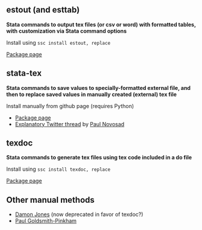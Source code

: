 ## estout (and esttab)

**Stata commands to output tex files (or csv or word) with formatted tables, with customization via Stata command options**

Install using `ssc install estout, replace`

[Package page](http://repec.sowi.unibe.ch/stata/estout/)



## stata-tex

**Stata commands to save values to specially-formatted external file, and then to replace saved values in manually created (external) tex file**

Install manually from github page (requires Python)

- [Package page](https://github.com/paulnov/stata-tex)
- [Explanatory Twitter thread](https://twitter.com/paulnovosad/status/1056922582795075584) by [Paul Novosad](http://www.dartmouth.edu/~novosad/)

<!---
<blockquote class="twitter-tweet" data-lang="en"><p lang="en" dir="ltr">We have a fabulous way to write .tex tables from Stata. It&#39;s like <a href="https://twitter.com/nomadj1s?ref_src=twsrc%5Etfw">@nomadj1s</a>&#39;s in spirit, but we think it&#39;s cleaner and easier. Download our stata-tex package at <a href="https://t.co/llhQCBYojY">https://t.co/llhQCBYojY</a>. Here&#39;s how it works 👇🏽</p>&mdash; Paul Novosad (@paulnovosad) <a href="https://twitter.com/paulnovosad/status/1056922582795075584?ref_src=twsrc%5Etfw">October 29, 2018</a></blockquote>
<script async src="https://platform.twitter.com/widgets.js" charset="utf-8"></script>
--->


## texdoc

**Stata commands to generate tex files using tex code included in a do file**

Install using `ssc install texdoc, replace`

[Package page](http://repec.sowi.unibe.ch/stata/texdoc/)



## Other manual methods

- [Damon Jones](https://twitter.com/nomadj1s/status/1051112991393964032) (now deprecated in favor of texdoc?)
- [Paul Goldsmith-Pinkham](https://gist.github.com/paulgp/7e0c0ad9dee76c4ab8e475e1165d493f)

<!---
<blockquote class="twitter-tweet" data-conversation="none" data-lang="en"><p lang="en" dir="ltr">I do the same as <a href="https://twitter.com/nomadj1s?ref_src=twsrc%5Etfw">@nomadj1s</a> , Scott (for most tables). Here&#39;s an example gist of how I do it (slightly different, although I like <a href="https://twitter.com/nomadj1s?ref_src=twsrc%5Etfw">@nomadj1s</a> &#39;s workflow of saving the coefficients: <a href="https://t.co/U0lvZnM2BQ">https://t.co/U0lvZnM2BQ</a></p>&mdash; Paul Goldsmith-Pinkham (@paulgp) <a href="https://twitter.com/paulgp/status/1051132485050949633?ref_src=twsrc%5Etfw">October 13, 2018</a></blockquote>
<script async src="https://platform.twitter.com/widgets.js" charset="utf-8"></script>
<blockquote class="twitter-tweet" data-lang="en"><p lang="en" dir="ltr">💾Stata Tutorial💾<br><br>In case it’s useful, here’s a way to write LaTeX table code within Stata and export to .tex<br><br>I learned this from <a href="https://twitter.com/sacksdaniel?ref_src=twsrc%5Etfw">@sacksdaniel</a><br><br>\begin{🤓}</p>&mdash; Damon Jones (@nomadj1s) <a href="https://twitter.com/nomadj1s/status/1051112991393964032?ref_src=twsrc%5Etfw">October 13, 2018</a></blockquote>
<script async src="https://platform.twitter.com/widgets.js" charset="utf-8"></script>
--->
